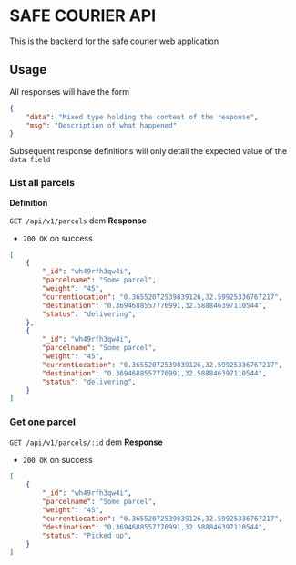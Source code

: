 # SAFE COURIER API 

This is the backend for the safe courier web application

## Usage

All responses will have the form

```json
{
    "data": "Mixed type holding the content of the response",
    "msg": "Description of what happened"
}
```

Subsequent response definitions will only detail the expected value of the `data field`

### List all parcels

**Definition**

`GET /api/v1/parcels`
dem
**Response**

- `200 OK` on success

```json
[
    {
        "_id": "wh49rfh3qw4i",
        "parcelname": "Some parcel",
        "weight": "45",
        "currentLocation": "0.36552072539839126,32.59925336767217",
        "destination": "0.3694688557776991,32.588846397110544",
        "status": "delivering",
    },
    {
        "_id": "wh49rfh3qw4i",
        "parcelname": "Some parcel",
        "weight": "45",
        "currentLocation": "0.36552072539839126,32.59925336767217",
        "destination": "0.3694688557776991,32.588846397110544",
        "status": "delivering",
    }
]
```

### Get one parcel

`GET /api/v1/parcels/:id`
dem
**Response**

- `200 OK` on success

```json
[
    {
        "_id": "wh49rfh3qw4i",
        "parcelname": "Some parcel",
        "weight": "45",
        "currentLocation": "0.36552072539839126,32.59925336767217",
        "destination": "0.3694688557776991,32.588846397110544",
        "status": "Picked up",
    }
]
```
